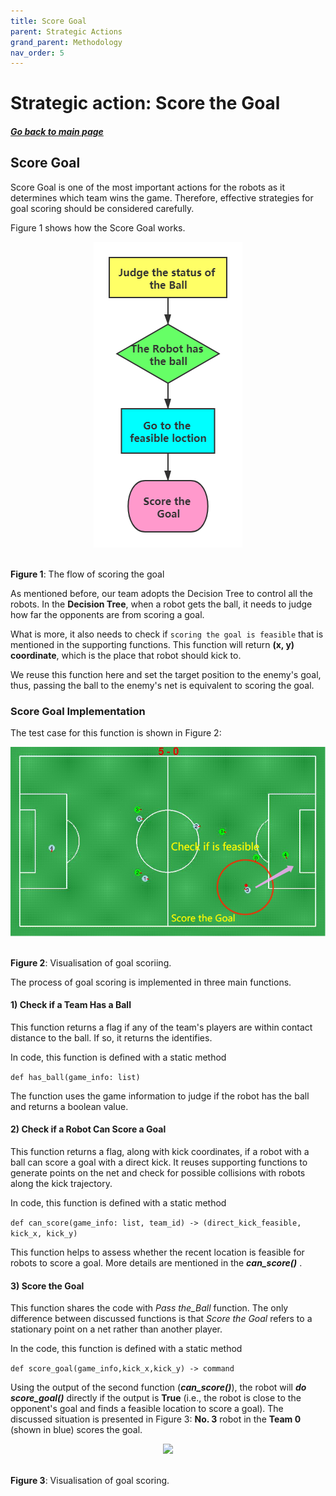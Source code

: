 ```yaml
---
title: Score Goal 
parent: Strategic Actions
grand_parent: Methodology
nav_order: 5
---
```


# Strategic action: Score the Goal

##### [Go back to main page](../../Documentation.md)

## Score Goal

Score Goal is one of the most important actions for the robots as it determines which team wins the game. Therefore, effective strategies for goal scoring should be considered carefully. 

Figure 1 shows how the Score Goal works. 

   <p align="center">
      <img src="../../Images/Score_Goal_flow.png" /><br><br>
   </p>

__Figure 1__: The flow of scoring the goal

As mentioned before, our team adopts the Decision Tree to control all the robots. In the **Decision Tree**, when a robot gets the ball, it needs to judge how far the opponents are from scoring a goal.

What is more, it also needs to check if ```scoring the goal is feasible``` that is mentioned in the supporting functions. This function will return **(x, y) coordinate**, which is the place that robot should kick to. 

We reuse this function here and set the target position to the enemy's goal, thus, passing the ball to the enemy's net is equivalent to scoring the goal.


### Score Goal Implementation
The test case for this function is shown in Figure 2:

   <p align="center">
      <img src="../../Images/Score_Goal.png" /><br><br>
   </p>

__Figure 2__: Visualisation of goal scoriing.

The process of goal scoring is implemented in three main functions. 

#### 1) Check if a Team Has a Ball

This function returns a flag if any of the team's players are within contact distance to the ball. 
If so, it returns the identifies.

In code, this function is defined with a static method 

```def has_ball(game_info: list)```

The function uses the game information to judge if the robot has the ball and returns a boolean value.
        
#### 2) Check if a Robot Can Score a Goal

This function returns a flag, along with kick coordinates, if a robot with a ball can score a goal with a direct kick. 
It reuses supporting functions to generate points on the net and check for possible collisions with robots along the kick trajectory.

In code, this function is defined with a static method 

```def can_score(game_info: list, team_id) -> (direct_kick_feasible, kick_x, kick_y)```

This function helps to assess whether the recent location is feasible for robots to score a goal. More details are mentioned in the ***can_score()*** .



#### 3) Score the Goal

This function shares the code with _Pass the_Ball_ function. The only difference between discussed functions is that _Score the Goal_ refers to a stationary point on a net rather than another player.

In the code, this function is defined with a static method 

```def score_goal(game_info,kick_x,kick_y) -> command ```

Using the output of the second function (***can_score()***), the robot will ***do score_goal()*** directly if the output is **True** (i.e., the robot is close to the opponent's goal and finds a feasible location to score a goal). The discussed situation is presented in Figure 3:  **No. 3** robot in the **Team 0** (shown in blue) scores the goal.

<p align="center">
   <img src="../../Images/Score_Goal.gif" /><br><br>
</p>

__Figure 3__: Visualisation of goal scoring.
